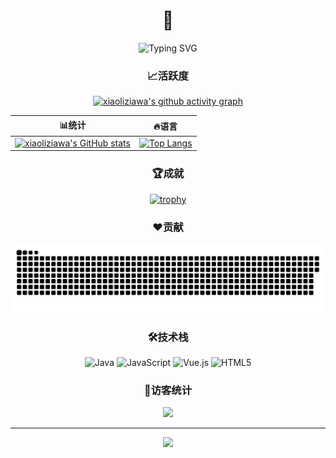 # <div align="center">🌰</div>

<div align="center">

<img src="https://readme-typing-svg.herokuapp.com?font=Fira+Code&pause=1000&color=2F90F7&center=true&vCenter=true&width=435&lines=欢迎来到我的GitHub主页;Welcome+to+my+GitHub+profile" alt="Typing SVG" />

### 📈活跃度

[![xiaoliziawa's github activity graph](https://github-readme-activity-graph.vercel.app/graph?username=xiaoliziawa&theme=tokyo-night&bg_color=1A1B27&color=38BDAE&line=628FDA&point=FFFFFF&hide_border=true)](https://github.com/xiaoliziawa)

|📊统计|🔥语言|
|---|---|
|[![xiaoliziawa's GitHub stats](https://github-readme-stats.vercel.app/api?username=xiaoliziawa&show_icons=true&theme=tokyonight&hide_border=true)](https://github.com/xiaoliziawa)|[![Top Langs](https://github-readme-stats.vercel.app/api/top-langs/?username=xiaoliziawa&layout=compact&theme=tokyonight&hide_border=true)](https://github.com/xiaoliziawa)|

### 🏆成就
[![trophy](https://github-profile-trophy.vercel.app/?username=xiaoliziawa&theme=tokyonight&no-frame=true&row=1&column=6)](https://github.com/xiaoliziawa)

### ❤️贡献
<picture>
  <source media="(prefers-color-scheme: dark)" srcset="https://raw.githubusercontent.com/xiaoliziawa/xiaoliziawa/output/github-contribution-grid-snake-dark.svg" />
  <source media="(prefers-color-scheme: light)" srcset="https://raw.githubusercontent.com/xiaoliziawa/xiaoliziawa/output/github-contribution-grid-snake.svg" />
  <img alt="github-snake" src="https://raw.githubusercontent.com/xiaoliziawa/xiaoliziawa/output/github-contribution-grid-snake.svg" />
</picture>

### 🛠️技术栈
![Java](https://img.shields.io/badge/-Java-007396?style=for-the-badge&logo=java&logoColor=white)
![JavaScript](https://img.shields.io/badge/-JavaScript-F7DF1E?style=for-the-badge&logo=javascript&logoColor=black)
![Vue.js](https://img.shields.io/badge/-Vue.js-4FC08D?style=for-the-badge&logo=vue.js&logoColor=white)
![HTML5](https://img.shields.io/badge/-HTML5-E34F26?style=for-the-badge&logo=html5&logoColor=white)

### 👀访客统计
<img src="https://profile-counter.glitch.me/xiaoliziawa/count.svg" />

---
<img src="https://raw.githubusercontent.com/xiaoliziawa/xiaoliziawa/main/assets/github-contribution-grid-snake.svg" />

</div>